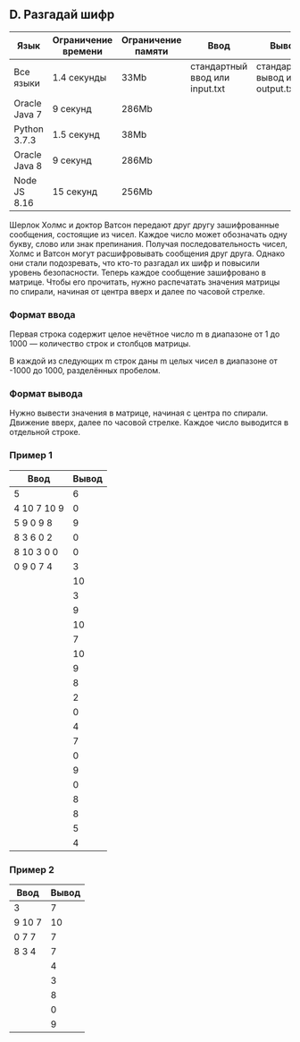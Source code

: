 
## D. Разгадай шифр

| Язык  			| Ограничение времени 	| Ограничение памяти 		| Ввод 								| Вывод
| --- 				| --- 					| --- 						| --- 								| ---
| Все языки 		| 1.4 секунды 			| 33Mb 						| стандартный ввод или input.txt 	| стандартный вывод или output.txt
| Oracle Java 7		| 9 секунд 				| 286Mb
| Python 3.7.3 		| 1.5 секунд 			| 38Mb
| Oracle Java 8 	| 9 секунд 				| 286Mb
| Node JS 8.16 		| 15 секунд 			| 256Mb

Шерлок Холмс и доктор Ватсон передают друг другу зашифрованные сообщения, состоящие из чисел. Каждое число может обозначать одну букву, слово или знак препинания. Получая последовательность чисел, Холмс и Ватсон могут расшифровывать сообщения друг друга. Однако они стали подозревать, что кто-то разгадал их шифр и повысили уровень безопасности. Теперь каждое сообщение зашифровано в матрице. Чтобы его прочитать, нужно распечатать значения матрицы по спирали, начиная от центра вверх и далее по часовой стрелке.

### Формат ввода

Первая строка содержит целое нечётное число m в диапазоне от 1 до 1000 — количество строк и столбцов матрицы.

В каждой из следующих m строк даны m целых чисел в диапазоне от -1000 до 1000, разделённых пробелом.

### Формат вывода

Нужно вывести значения в матрице, начиная с центра по спирали. Движение вверх, далее по часовой стрелке. Каждое число выводится в отдельной строке.

### Пример 1
| Ввод 			| Вывод
| ---			| ---
| 5				| 6
| 4 10 7 10 9	| 0
| 5 9 0 9 8		| 9
| 8 3 6 0 2		| 0
| 8 10 3 0 0	| 0
| 0 9 0 7 4		| 3
| 				| 10
| 				| 3	
| 				| 9
| 				| 10
| 				| 7
| 				| 10
| 				| 9
| 				| 8
| 				| 2
| 				| 0
| 				| 4
| 				| 7
| 				| 0
| 				| 9
| 				| 0
| 				| 8
| 				| 8
| 				| 5
| 				| 4

### Пример 2

| Ввод 		| Вывод
| --- 		| ---
| 3 		| 7
| 9 10 7 	| 10
| 0 7 7 	| 7
| 8 3 4 	| 7
| 			| 4
| 			| 3
| 			| 8
| 			| 0
| 			| 9
